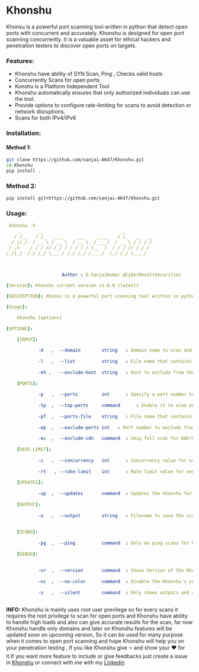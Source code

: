 # Khonshu
Khonsu is a powerful port scanning tool written in python that detect open ports with concurrent and accurately.
Khonshu is designed for open port scanning concurrently. It is a valuable asset for ethical hackers 
and penetration testers to discover open ports on targets.


### Features:

- Khonshu have ability of SYN Scan, Ping , Checks valid hosts
- Concurrently Scans for open ports
- Konshu is a Platform Independent Tool
- Khonshu automatically ensures that only authorized individuals can use the tool.
- Provide options to configure rate-limiting for scans to avoid detection or network disruptions.
- Scans for both IPv4/IPv6


### Installation:

#### Method 1:

```bash
git clone https://github.com/sanjai-AK47/Khonshu.git
cd Khonshu
pip install .
```

### Method 2:

```bash
pip install git+https://github.com/sanjai-AK47/Khonshu.git

```

### Usage:

```yaml
 khonshu -h
    __      __                             __          
   / /__   / /_   ____    ____    _____   / /_   __  __
  / //_/  / __ \ / __ \  / __ \  / ___/  / __ \ / / / /
 / ,<    / / / // /_/ / / / / / (__  )  / / / // /_/ / 
/_/|_|  /_/ /_/ \____/ /_/ /_/ /____/  /_/ /_/ \__,_/  
                                                       

    
                     Author : D.SanjaiKumar @CyberRevoltSecurities

[Version]: Khonshu current version v1.0.0 (latest)

[DESCRIPTION]: Khonsu is a powerful port scanning tool written in python that detect open ports with concurrent and accurately

[Usage]: 

    khonshu [options]
    
[OPTIONS]: 

    [INPUT]:
    
            -d   ,  --domain        string   : Domain name to scan and detect for Khonshu to discover Open Ports.
            
            -l   ,  --list          string   : File name that contains targets for Khonshu to discover Open Ports.
             
            -eh ,   --exclude-host  string   : Host to exclude from the scan , Enable it when -l or --list is given.
                        
    [PORTS]: 
    
            -p   ,  --ports         int      : Specify a port number to Khonshu for detecting and scanning open ports , [Ex: -p 80 (or) 80,443 (or) 1-1024].
            
            -tp  ,  --top-ports     command      : Enable it to scan only for top port that from 1-1024. 
            
            -pf  ,  --ports-file    string   : File name that contains port number for Khonshu to scan for that ports.
            
            -ep  ,  --exclude-ports int   : Port number to exclude from port scan.
            
            -ec  ,  --exclude-cdn   command  : Skip full scan for QAF/CDN and focus on for only 80,443 port scans. 
             
    [RATE-LIMIT]: 
    
            -c   ,  --concurrency   int      : Concurrency value for scans.
            
            -rt   , --rate-limit    int      : Rate limit value for sending packets to port scans.
                        
    [UPDATES]: 
    
            -up  ,  --updates       command  : Updates the khonshu for larest version (required: pip to be installed) 
            
    [OUTPUT]: 
    
            -o   ,  --output        string   : Filename to save the scans outputs. 
            
    
    [SCANS]: 
    
            -pg  ,  --ping          command  : Only do ping scans for hosts and avoid scans. 
    
    [DEBUG]: 
    
            
            -vr  ,  --version       command  : Shows Version of the Khonshu and exits:
            
            -nc  ,  --no-color      command  : Disable the Khonshu's colorised CLI outputs and info.
            
            -s   ,  --silent        command  : Only shows outputs and avoid other info. 
               

```

**INFO:** Khonshu is mainly uses root user previlege so for every scans it requires the root privilege to scan for open ports  and Khonshu have ability to handle high loads and also can give accurate results for the scan, far now
          Khonshu handle only domains and later on Khonshu features will be updated soon on upcoming version, So it can be used for many purpose when it comes to open port scanning and hope Khonshu will help you on your penetration testing , If you like Khonshu give ⭐ and show your ❤️ for it.If you want more feature to include or give feedbacks just create a issue in [Khonshu](https://github.com/sanjai-AK47/Khonshu) or connect with me with my [Linkedin](https://www.linkedin.com/in/d-sanjai-kumar-109a7227b)



